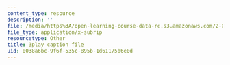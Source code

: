 ```yaml
---
content_type: resource
description: ''
file: /media/https%3A/open-learning-course-data-rc.s3.amazonaws.com/2-003sc-engineering-dynamics-fall-2011/0038a6bc9f6f535c895b1d61175b6e0d_fK9AGvLf3yw.vtt
file_type: application/x-subrip
resourcetype: Other
title: 3play caption file
uid: 0038a6bc-9f6f-535c-895b-1d61175b6e0d
---
```

